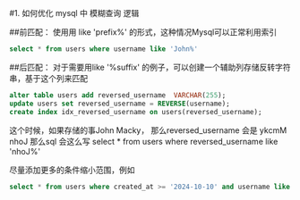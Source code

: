 #1. 如何优化 mysql 中 模糊查询 逻辑

##前匹配： 使用用 like 'prefix%' 的形式，这种情况Mysql可以正常利用索引
```sql
select * from users where username like 'John%'
```

##后匹配： 对于需要用like '%suffix' 的例子，可以创建一个辅助列存储反转字符串，基于这个列来匹配
```sql
alter table users add reversed_username  VARCHAR(255);
update users set reversed_username = REVERSE(username);
create index idx_reversed_username on users(reversed_username);
```

这个时候，如果存储的事John Macky， 那么reversed_username 会是 ykcmM nhoJ
那么sql 会这么写 select * from users where reversed_username like 'nhoJ%'

尽量添加更多的条件缩小范围，例如
```sql
select * from users where created_at >= '2024-10-10' and username like 'John%';
```
